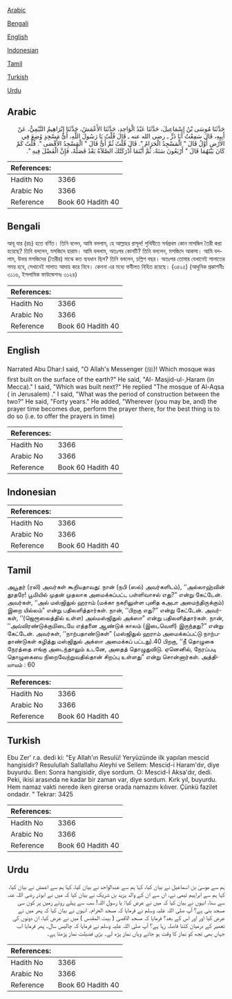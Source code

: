 [Arabic](#arabic)

[Bengali](#bengali)

[English](#english)

[Indonesian](#indonesian)

[Tamil](#tamil)

[Turkish](#turkish)

[Urdu](#urdu)

## Arabic


<div dir="rtl" lang="ar" style={{fontSize:'larger',backgroundColor:'#f8f9fa',padding:20}}>
حَدَّثَنَا مُوسَى بْنُ إِسْمَاعِيلَ، حَدَّثَنَا عَبْدُ الْوَاحِدِ، حَدَّثَنَا الأَعْمَشُ، حَدَّثَنَا إِبْرَاهِيمُ التَّيْمِيُّ، عَنْ أَبِيهِ، قَالَ سَمِعْتُ أَبَا ذَرٍّ ـ رضى الله عنه ـ قَالَ قُلْتُ يَا رَسُولَ اللَّهِ، أَىُّ مَسْجِدٍ وُضِعَ فِي الأَرْضِ أَوَّلُ قَالَ ‏"‏ الْمَسْجِدُ الْحَرَامُ ‏"‏‏.‏ قَالَ قُلْتُ ثُمَّ أَىٌّ قَالَ ‏"‏ الْمَسْجِدُ الأَقْصَى ‏"‏‏.‏ قُلْتُ كَمْ كَانَ بَيْنَهُمَا قَالَ ‏"‏ أَرْبَعُونَ سَنَةً، ثُمَّ أَيْنَمَا أَدْرَكَتْكَ الصَّلاَةُ بَعْدُ فَصَلِّهْ، فَإِنَّ الْفَضْلَ فِيهِ ‏"‏‏.‏
</div>
<div style={{backgroundColor:'#f8f9fa',padding:20, marginBottom: 10}}><table> <thead> <tr> <th>References:</th> <th></th> </tr> </thead> <tbody><tr><td>Hadith No</td><td>3366</td></tr><tr><td>Arabic No</td><td>3366</td></tr><tr><td>Reference</td><td>Book 60 Hadith 40</td></tr></tbody></table></div>

## Bengali


<div dir="ltr" lang="bn" style={{fontSize:'larger',backgroundColor:'#f8f9fa',padding:20}}>
আবূ যার (রাঃ) হতে বর্ণিত। তিনি বলেন, আমি বললাম, হে আল্লাহর রাসূল! পৃথিবীতে সর্বপ্রথম কোন মাসজিদ তৈরী করা হয়েছে? তিনি বললেন, মসজিদে হারাম। আমি বললাম, অতঃপর কোনটি? তিনি বললেন, মসজিদে আকসা। আমি বললাম, উভয় মসজিদের (তৈরীর) মাঝে কত ব্যবধান ছিল? তিনি বললেন, চল্লিশ বছর। অতঃপর তোমার যেখানেই সালাতের সময় হবে, সেখানেই সালাত আদায় করে নিবে। কেননা এর মধ্যে ফযীলত নিহিত রয়েছে। (৩৪২৫) (আধুনিক প্রকাশনীঃ ৩১১৬, ইসলামিক ফাউন্ডেশনঃ ৩১২৪)
</div>
<div style={{backgroundColor:'#f8f9fa',padding:20, marginBottom: 10}}><table> <thead> <tr> <th>References:</th> <th></th> </tr> </thead> <tbody><tr><td>Hadith No</td><td>3366</td></tr><tr><td>Arabic No</td><td>3366</td></tr><tr><td>Reference</td><td>Book 60 Hadith 40</td></tr></tbody></table></div>

## English


<div dir="ltr" lang="en" style={{fontSize:'larger',backgroundColor:'#f8f9fa',padding:20}}>
Narrated Abu Dhar:I said, "O Allah's Messenger (ﷺ)! Which mosque was first built on the surface of the earth?" He said, "Al- Masjid-ul-,Haram (in Mecca)." I said, "Which was built next?" He replied "The mosque of Al-Aqsa ( in Jerusalem) ." I said, "What was the period of construction between the two?" He said, "Forty years." He added, "Wherever (you may be, and) the prayer time becomes due, perform the prayer there, for the best thing is to do so (i.e. to offer the prayers in time)
</div>
<div style={{backgroundColor:'#f8f9fa',padding:20, marginBottom: 10}}><table> <thead> <tr> <th>References:</th> <th></th> </tr> </thead> <tbody><tr><td>Hadith No</td><td>3366</td></tr><tr><td>Arabic No</td><td>3366</td></tr><tr><td>Reference</td><td>Book 60 Hadith 40</td></tr></tbody></table></div>

## Indonesian


<div dir="ltr" lang="id" style={{fontSize:'larger',backgroundColor:'#f8f9fa',padding:20}}>

</div>
<div style={{backgroundColor:'#f8f9fa',padding:20, marginBottom: 10}}><table> <thead> <tr> <th>References:</th> <th></th> </tr> </thead> <tbody><tr><td>Hadith No</td><td>3366</td></tr><tr><td>Arabic No</td><td>3366</td></tr><tr><td>Reference</td><td>Book 60 Hadith 40</td></tr></tbody></table></div>

## Tamil


<div dir="ltr" lang="ta" style={{fontSize:'larger',backgroundColor:'#f8f9fa',padding:20}}>
அபூதர் (ரலி) அவர்கள் கூறியதாவது: நான் (நபி (ஸல்) அவர்களிடம்), ‘‘அல்லாஹ்வின் தூதரே! பூமியில் முதன் முதலாக அமைக்கப்பட்ட பள்ளிவாசல் எது?” என்று கேட்டேன். அவர்கள், ‘‘அல் மஸ்ஜிதுல் ஹராம் (மக்கா நகரிலுள்ள புனித கஅபா அமைந்திருக்கும்) இறை யில்லம்” என்று பதிலளித்தார்கள். நான், ‘‘பிறகு எது?” என்று கேட்டேன். அவர்கள், ‘‘(ஜெரூஸலத்தில் உள்ள) அல்மஸ்ஜிதுல் அக்ஸா” என்று பதிலளித்தார்கள். நான், ‘‘அவ்விரண்டுக்குமிடையே எத்தனை ஆண்டுக் காலம் (இடைவெளி) இருந்தது?” என்று கேட்டேன். அவர்கள், ‘‘நாற்பதாண்டுகள்” (மஸ்ஜிதுல் ஹராம் அமைக்கப்பட்டு நாற்பதாண்டுகள் கழித்து மஸ்ஜிதுல் அக்ஸா அமைக்கப் பட்டது).40 பிறகு, ‘‘நீ தொழுகை நேரத்தை எங்கு அடைந்தாலும் உடனே, அதைத் தொழுதுவிடு. ஏனெனில், நேரப்படி தொழுகையை நிறைவேற்றுவதில்தான் சிறப்பு உள்ளது” என்று சொன்னார்கள். அத்தியாயம் : 60
</div>
<div style={{backgroundColor:'#f8f9fa',padding:20, marginBottom: 10}}><table> <thead> <tr> <th>References:</th> <th></th> </tr> </thead> <tbody><tr><td>Hadith No</td><td>3366</td></tr><tr><td>Arabic No</td><td>3366</td></tr><tr><td>Reference</td><td>Book 60 Hadith 40</td></tr></tbody></table></div>

## Turkish


<div dir="ltr" lang="tr" style={{fontSize:'larger',backgroundColor:'#f8f9fa',padding:20}}>
Ebu Zer' r.a. dedi ki: "Ey Allah'ın Resulü! Yeryüzünde ilk yapılan mescid hangisidir? Resulullah Sallallahu Aleyhi ve Sellem: Mescid-i Haram'dır, diye buyurdu. Ben: Sonra hangisidir, diye sordum. O: Mescid-İ Aksa'dır, dedi. Peki, ikisi arasında ne kadar bir zaman var, diye sordum. Kırk yıl, buyurdu. Hem namaz vakti nerede iken girerse orada namazını kılıver. Çünkü fazilet ondadır. " Tekrar: 3425
</div>
<div style={{backgroundColor:'#f8f9fa',padding:20, marginBottom: 10}}><table> <thead> <tr> <th>References:</th> <th></th> </tr> </thead> <tbody><tr><td>Hadith No</td><td>3366</td></tr><tr><td>Arabic No</td><td>3366</td></tr><tr><td>Reference</td><td>Book 60 Hadith 40</td></tr></tbody></table></div>

## Urdu


<div dir="rtl" lang="ur" style={{fontSize:'larger',backgroundColor:'#f8f9fa',padding:20}}>
ہم سے موسیٰ بن اسماعیل نے بیان کیا، کہا ہم سے عبدالواحد نے بیان کیا، کہا ہم سے اعمش نے بیان کیا، کہا ہم سے ابراہیم تیمی نے، ان سے ان کے والد یزید بن شریک نے بیان کیا کہ میں نے ابوذر رضی اللہ عنہ سے سنا، انہوں نے بیان کیا کہ میں نے عرض کیا: یا رسول اللہ! سب سے پہلے روئے زمین پر کون سی مسجد بنی ہے؟ آپ صلی اللہ علیہ وسلم نے فرمایا کہ مسجد الحرام۔ انہوں نے بیان کیا کہ پھر میں نے عرض کیا اور اور اس کے بعد؟ فرمایا کہ مسجد الاقصیٰ ( بیت المقدس ) میں نے عرض کیا، ان دونوں کی تعمیر کے درمیان کتنا فاصلہ رہا ہے؟ آپ صلی اللہ علیہ وسلم نے فرمایا کہ چالیس سال۔ پھر فرمایا اب جہاں بھی تجھ کو نماز کا وقت ہو جائے وہاں نماز پڑھ لے۔ بڑی فضیلت نماز پڑھنا ہے۔
</div>
<div style={{backgroundColor:'#f8f9fa',padding:20, marginBottom: 10}}><table> <thead> <tr> <th>References:</th> <th></th> </tr> </thead> <tbody><tr><td>Hadith No</td><td>3366</td></tr><tr><td>Arabic No</td><td>3366</td></tr><tr><td>Reference</td><td>Book 60 Hadith 40</td></tr></tbody></table></div>